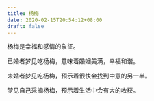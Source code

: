 ```yaml
---
title: 杨梅
date: 2020-02-15T20:54:12+08:00
draft: false
---
```


杨梅是幸福和感情的象征。


已婚者梦见吃杨梅，意味着婚姻美满，幸福和谐。


未婚者梦见吃杨梅，预示着很快会找到中意的另一半。


梦见自己采摘杨梅，预示着生活中会有大的收获。
